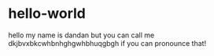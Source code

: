# hello-world
hello my name is dandan but you can call me dkjbvxbkcwhbnhghgwhbhuqgbgh if you can pronounce that!
